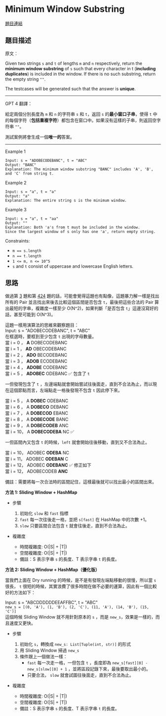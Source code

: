 # Minimum Window Substring
[題目連結](https://leetcode.com/problems/minimum-window-substring/)

## 題目描述
原文：

Given two strings `s` and `t` of lengths `m` and `n` respectively, return the **minimum window substring**
 of `s` such that every character in t (**including duplicates**) is included in the window. If there is no such substring, return the empty string `""`.

The testcases will be generated such that the answer is **unique**.


----

GPT 4 翻譯：

給定兩個分別長度為 `m` 和 `n` 的字符串 `s` 和 `t`，返回 `s` 的**最小窗口子串**，使得 `t` 中的每個字符（**包括重複字符**）都包含在窗口中。如果沒有這樣的子串，則返回空字符串 `""`。

測試案例將會生成一個**唯一的**答案。


----

Example 1

```
Input: s = "ADOBECODEBANC", t = "ABC"
Output: "BANC"
Explanation: The minimum window substring "BANC" includes 'A', 'B', and 'C' from string t.
```

Example 2
```
Input: s = "a", t = "a"
Output: "a"
Explanation: The entire string s is the minimum window.
```

Example 3

```
Input: s = "a", t = "aa"
Output: ""
Explanation: Both 'a's from t must be included in the window.
Since the largest window of s only has one 'a', return empty string.
```

Constraints:

* `m == s.length`
* `n == t.length`
* `1 <= m, n <= 10^5`
* `s` and `t` consist of uppercase and lowercase English letters.
 

## 思路

做過第 [3](../3.%20Longest%20Substring%20Without%20Repeating%20Characters/) 題和第 [424](../424.%20Longest%20Repeating%20Character%20Replacement/) 題的話，可能會覺得這題也有點像，這題暴力解一樣是找出所有的 Pair 並且找出來後去比較這個區間是否包含 `t`，最後把這些合法的 Pair 算出最短的字串，複雜度一樣至少 O(N^2)，如果判斷「是否包含 `t`」這邊沒寫好的話，甚至可能到 O(N^3)。

這題一樣用演算法的思維來觀察題目：  
Input: s = "ADOBECODEBANC", t = "ABC"  
在框選時，要框到至少包含 `t` 出現的字母數量。  
當 i = 0 ， **A** DOBECODEBANC  
當 i = 1 ， **AD** OBECODEBANC  
當 i = 2 ， **ADO** BECODEBANC  
當 i = 3 ， **ADOB** ECODEBANC  
當 i = 4 ， **ADOBE** CODEBANC  
當 i = 5 ， **ADOBEC** ODEBANC ✅ 包含了 `t`  

一但發現包含了 `t` ，左邊端點就會開始嘗試往後面走，直到不合法為止，而以現在這個節點而言，左端點走一格後發現不包含 `t` 因此停下來。

當 i = 5 ， A **DOBEC** ODEBANC  
當 i = 6 ， A **DOBECO** DEBANC  
當 i = 7 ， A **DOBECOD** EBANC  
當 i = 8 ， A **DOBECODE** BANC  
當 i = 9 ， A **DOBECODEB** ANC  
當 i = 10， A **DOBECODEBA** NC ✅   

一但區間內又包含 `t` 的時候，`left` 就會開始往後移動，直到又不合法為止。  

當 i = 10， ADOBEC **ODEBA** NC   
當 i = 11， ADOBEC **ODEBAN** C  
當 i = 12， ADOBEC **ODEBANC**  ✅ 修正如下  
當 i = 12， ADOBECODEB **ANC**   

備註：需要將每一次合法時的區間記住，這樣最後就可以找出最小的區間出來。

**方法 1: Sliding Window + HashMap**

* 步驟
    1. 初始化 `slow` 和 `fast` 指標
    2. `fast` 每一次往後走一格，並把 `s[fast]` 在 HashMap 中的次數 +1。
    3. `slow` 只要區間合法包含 `t` 就會往後走，直到不合法為止。

* 複雜度
    * 時間複雜度: O(|S| + |T|)
    * 空間複雜度: O(|S| + |T|)
    * 備註：S 表示字串 `s` 的長度、T 表示字串 `t` 的長度。

**方法 2: Sliding Window + HashMap（優化版）**

當我們上面在 Dry running 的時候，是不是有發現左端點移動的很慢，所以當 `s` 很長， `t` 很短的時候，其實浪費了很多時間在做不必要的運算，因此有一個比較好的方法如下：

Input: s = "ABCDDDDDDEEAFFBC", t = "ABC"  
`new_s = [(0, 'A'), (1, 'B'), (2, 'C'), (11, 'A'), (14, 'B'), (15, 'C')]`  
這個時候 Sliding Window 就不用針對原本的 `s` ，而是 `new_s`，效果是一樣的，而且速度又更快。

* 步驟
    1. 初始化 `s`，轉換成 `new_s: List[Tuple(int, str)]` 的形式
    2. 用 Sliding Window 掃過 `new_s`
    3. 條件跟上一個做法一樣：
        * `fast` 每一次走一格，一但包含 `t` ，長度即為 `new_s[fast][0] - new_s[slow][0] + 1` ，並將區段記錄下來，最後要取出最小的。
        * 只要合法， `slow` 就會試圖往後面走，直到不合法為止。

* 複雜度
    * 時間複雜度: O(|S| + |T|)
    * 空間複雜度: O(|S| + |T|)
    * 備註：S 表示字串 `s` 的長度、T 表示字串 `t` 的長度。

